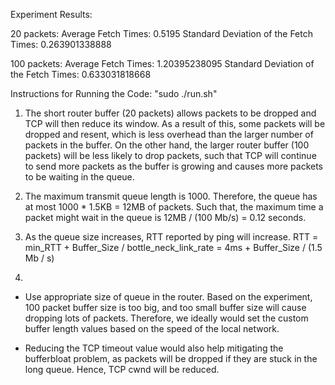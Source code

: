Experiment Results:

20 packets: 
Average Fetch Times: 0.5195
Standard Deviation of the Fetch Times: 0.263901338888

100 packets:
Average Fetch Times: 1.20395238095
Standard Deviation of the Fetch Times: 0.633031818668

Instructions for Running the Code: "sudo ./run.sh"

1. The short router buffer (20 packets) allows packets to be dropped and TCP will then reduce its window. As a result of this, some packets will be dropped and resent, which is less overhead than the larger number of packets in the buffer.
On the other hand, the larger router buffer (100 packets) will be less likely to drop packets, such that TCP will continue to send more packets as the buffer is growing and causes more packets to be waiting in the queue. 

2. The maximum transmit queue length is 1000. Therefore, the queue has at most 1000 * 1.5KB = 12MB of packets.
Such that, the maximum time a packet might wait in the queue is 12MB / (100 Mb/s) = 0.12 seconds.

3. As the queue size increases, RTT reported by ping will increase. 
RTT = min_RTT + Buffer_Size / bottle_neck_link_rate
    = 4ms + Buffer_Size / (1.5 Mb / s)

4. 
- Use appropriate size of queue in the router. Based on the experiment, 100 packet buffer size is too big, and too small buffer size will cause dropping lots of packets. Therefore, we ideally would set the custom buffer length values based on the speed of the local network. 

- Reducing the TCP timeout value would also help mitigating the bufferbloat problem, as packets will be dropped if they are stuck in the long queue. Hence, TCP cwnd will be reduced. 